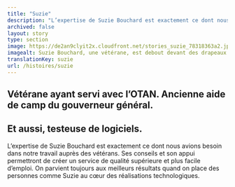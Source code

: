 ```yaml
---
title: "Suzie"
description: "L’expertise de Suzie Bouchard est exactement ce dont nous avions besoin dans notre travail auprès des vétérans. Ses conseils et son appui nous ont permis de créer un service de qualité supérieure et plus facile d’emploi."
archived: false
layout: story
type: section
image: https://de2an9clyit2x.cloudfront.net/stories_suzie_78318363a2.jpg
imagealt: Suzie Bouchard, une vétérane, est debout devant des drapeaux des forces armées, avec ses bras derrière son dos.
translationKey: suzie
url: /histoires/suzie
---
```

## Vétérane ayant servi avec l’OTAN. Ancienne aide de camp du gouverneur général.
## Et aussi, testeuse de logiciels.

L’expertise de Suzie Bouchard est exactement ce dont nous avions besoin dans notre travail auprès des vétérans. Ses conseils et son appui permettront de créer un service de qualité supérieure et plus facile d’emploi. On parvient toujours aux meilleurs résultats quand on place des personnes comme Suzie au cœur des réalisations technologiques.